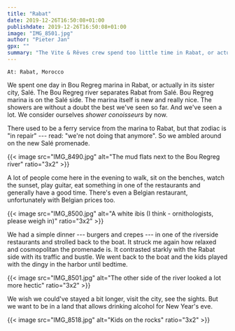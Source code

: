 ```yaml
---
title: "Rabat"
date: 2019-12-26T16:50:08+01:00
publishdate: 2019-12-26T16:50:08+01:00
image: "IMG_8501.jpg"
author: "Pieter Jan"
gpx: ""
summary: "The Vite & Rêves crew spend too little time in Rabat, or actually in its sister city, Salé."
---
```


`At: Rabat, Morocco`

We spent one day in Bou Regreg marina in Rabat, or actually in its sister city, Salé. The Bou Regreg river separates Rabat from Salé. Bou Regreg marina is on the Salé side. The marina itself is new and really nice. The showers are without a doubt the best we've seen so far. And we've seen a lot. We consider ourselves _shower conoisseurs_ by now.

There used to be a ferry service from the marina to Rabat, but that zodiac is "in repair" --- read: "we're not doing that anymore". So we ambled around on the new Salé promenade.

{{< image src="IMG_8490.jpg" alt="The mud flats next to the Bou Regreg river" ratio="3x2" >}}

A lot of people come here in the evening to walk, sit on the benches, watch the sunset, play guitar, eat something in one of the restaurants and generally have a good time. There's even a Belgian restaurant, unfortunately with Belgian prices too.

{{< image src="IMG_8500.jpg" alt="A white ibis (I think - ornithologists, please weigh in)" ratio="3x2" >}}

We had a simple dinner --- burgers and crepes --- in one of the riverside restaurants and strolled back to the boat. It struck me again how relaxed and cosmopolitan the promenade is. It contrasted starkly with the Rabat side with its traffic and bustle. We went back to the boat and the kids played with the dingy in the harbor until bedtime.

{{< image src="IMG_8501.jpg" alt="The other side of the river looked a lot more hectic" ratio="3x2" >}}

We wish we could've stayed a bit longer, visit the city, see the sights. But we want to be in a land that allows drinking alcohol for New Year's eve.

{{< image src="IMG_8518.jpg" alt="Kids on the rocks" ratio="3x2" >}}

